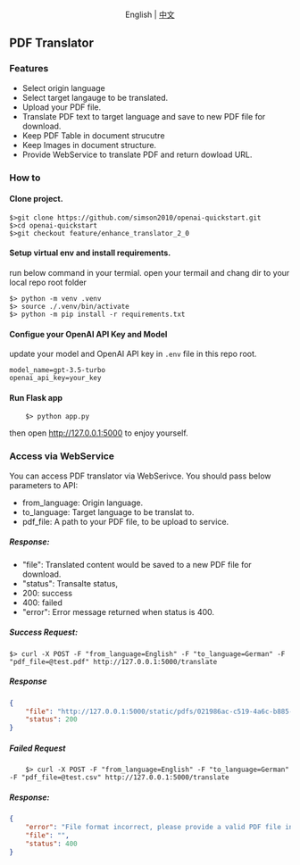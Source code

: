 <p align="center">
    <br> English | <a href="README-webui-CN.md">中文</a>
</p>

## PDF Translator

### Features
  - Select origin language
  - Select target langauge to be translated.
  - Upload your PDF file.
  - Translate PDF text to target language and save to new PDF file for download.
  - Keep PDF Table in document strucutre 
  - Keep Images in document structure. 
  - Provide WebService to translate PDF and return dowload URL.

### How to

#### Clone project. 

```shell
$>git clone https://github.com/simson2010/openai-quickstart.git
$>cd openai-quickstart
$>git checkout feature/enhance_translator_2_0
```

#### Setup virtual env and install requirements.
       
 run below command in your termial. open your termail and chang dir to your local repo root folder

```shell
$> python -m venv .venv 
$> source ./.venv/bin/activate
$> python -m pip install -r requirements.txt
```

#### Configue your OpenAI API Key and Model

update your model and OpenAI API key in `.env` file in this repo root.

```shell
model_name=gpt-3.5-turbo
openai_api_key=your_key
``` 

#### Run Flask app

```shell
    $> python app.py
```
then open http://127.0.0.1:5000 to enjoy yourself.

### Access via WebService

You can access PDF translator via WebSerivce. You should pass below parameters to API: 

- from_language: Origin language.
- to_language: Target language to be translat to.
- pdf_file: A path to your PDF file, to be upload to service. 

##### Response: 

- "file": Translated content would be saved to a new PDF file for download.
- "status": Transalte status, 
- 200: success 
- 400: failed
- "error": Error message returned when status is 400.

##### Success Request:
```shell
$> curl -X POST -F "from_language=English" -F "to_language=German" -F "pdf_file=@test.pdf" http://127.0.0.1:5000/translate

```

##### Response

```JSON
{
    "file": "http://127.0.0.1:5000/static/pdfs/021986ac-c519-4a6c-b885-31845219f6ca_resultbook.pdf",
    "status": 200
}
```

##### Failed Request

```shell
    $> curl -X POST -F "from_language=English" -F "to_language=German" -F "pdf_file=@test.csv" http://127.0.0.1:5000/translate

```

##### Response:

```JSON
{
    "error": "File format incorrect, please provide a valid PDF file instead.",
    "file": "",
    "status": 400
}
``` 
